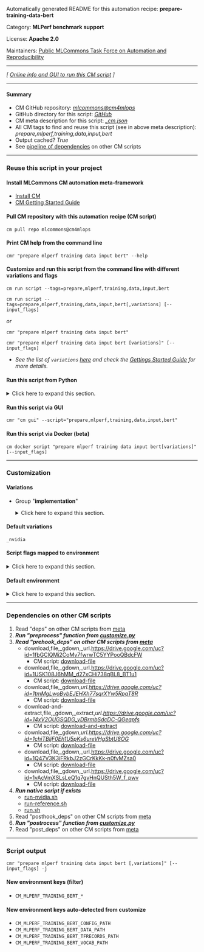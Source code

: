 Automatically generated README for this automation recipe: **prepare-training-data-bert**

Category: **MLPerf benchmark support**

License: **Apache 2.0**

Maintainers: [Public MLCommons Task Force on Automation and Reproducibility](https://github.com/mlcommons/ck/blob/master/docs/taskforce.md)

---
*[ [Online info and GUI to run this CM script](https://access.cknowledge.org/playground/?action=scripts&name=prepare-training-data-bert,1e06a7abe23545eb) ]*

---
#### Summary

* CM GitHub repository: *[mlcommons@cm4mlops](https://github.com/mlcommons/cm4mlops/tree/dev)*
* GitHub directory for this script: *[GitHub](https://github.com/mlcommons/cm4mlops/tree/dev/script/prepare-training-data-bert)*
* CM meta description for this script: *[_cm.json](_cm.json)*
* All CM tags to find and reuse this script (see in above meta description): *prepare,mlperf,training,data,input,bert*
* Output cached? *True*
* See [pipeline of dependencies](#dependencies-on-other-cm-scripts) on other CM scripts


---
### Reuse this script in your project

#### Install MLCommons CM automation meta-framework

* [Install CM](https://access.cknowledge.org/playground/?action=install)
* [CM Getting Started Guide](https://github.com/mlcommons/ck/blob/master/docs/getting-started.md)

#### Pull CM repository with this automation recipe (CM script)

```cm pull repo mlcommons@cm4mlops```

#### Print CM help from the command line

````cmr "prepare mlperf training data input bert" --help````

#### Customize and run this script from the command line with different variations and flags

`cm run script --tags=prepare,mlperf,training,data,input,bert`

`cm run script --tags=prepare,mlperf,training,data,input,bert[,variations] [--input_flags]`

*or*

`cmr "prepare mlperf training data input bert"`

`cmr "prepare mlperf training data input bert [variations]" [--input_flags]`


* *See the list of `variations` [here](#variations) and check the [Gettings Started Guide](https://github.com/mlcommons/ck/blob/dev/docs/getting-started.md) for more details.*

#### Run this script from Python

<details>
<summary>Click here to expand this section.</summary>

```python

import cmind

r = cmind.access({'action':'run'
                  'automation':'script',
                  'tags':'prepare,mlperf,training,data,input,bert'
                  'out':'con',
                  ...
                  (other input keys for this script)
                  ...
                 })

if r['return']>0:
    print (r['error'])

```

</details>


#### Run this script via GUI

```cmr "cm gui" --script="prepare,mlperf,training,data,input,bert"```

#### Run this script via Docker (beta)

`cm docker script "prepare mlperf training data input bert[variations]" [--input_flags]`

___
### Customization


#### Variations

  * Group "**implementation**"
    <details>
    <summary>Click here to expand this section.</summary>

    * **`_nvidia`** (default)
      - Environment variables:
        - *CM_TMP_VARIATION*: `nvidia`
      - Workflow:
        1. ***Read "deps" on other CM scripts***
           * get,git,repo,_repo.https://github.com/wchen61/training_results_v2.1,_branch.fix_bert_prepare_data
             - CM script: [get-git-repo](https://github.com/mlcommons/cm4mlops/tree/master/script/get-git-repo)
    * `_reference`
      - Environment variables:
        - *CM_TMP_VARIATION*: `reference`
      - Workflow:
        1. ***Read "deps" on other CM scripts***
           * get,mlperf,training,src
             * CM names: `--adr.['mlperf-training-src']...`
             - CM script: [get-mlperf-training-src](https://github.com/mlcommons/cm4mlops/tree/master/script/get-mlperf-training-src)
           * get,python3
             * CM names: `--adr.['python3']...`
             - CM script: [get-python3](https://github.com/mlcommons/cm4mlops/tree/master/script/get-python3)
           * get,generic-python-lib,_tensorflow
             - CM script: [get-generic-python-lib](https://github.com/mlcommons/cm4mlops/tree/master/script/get-generic-python-lib)
           * get,generic-python-lib,_protobuf
             - CM script: [get-generic-python-lib](https://github.com/mlcommons/cm4mlops/tree/master/script/get-generic-python-lib)

    </details>


#### Default variations

`_nvidia`

#### Script flags mapped to environment
<details>
<summary>Click here to expand this section.</summary>

* `--clean=value`  &rarr;  `CM_MLPERF_TRAINING_CLEAN_TFRECORDS=value`
* `--data_dir=value`  &rarr;  `CM_DATA_DIR=value`

**Above CLI flags can be used in the Python CM API as follows:**

```python
r=cm.access({... , "clean":...}
```

</details>

#### Default environment

<details>
<summary>Click here to expand this section.</summary>

These keys can be updated via `--env.KEY=VALUE` or `env` dictionary in `@input.json` or using script flags.


</details>

___
### Dependencies on other CM scripts


  1. Read "deps" on other CM scripts from [meta](https://github.com/mlcommons/cm4mlops/tree/dev/script/prepare-training-data-bert/_cm.json)
  1. ***Run "preprocess" function from [customize.py](https://github.com/mlcommons/cm4mlops/tree/dev/script/prepare-training-data-bert/customize.py)***
  1. ***Read "prehook_deps" on other CM scripts from [meta](https://github.com/mlcommons/cm4mlops/tree/dev/script/prepare-training-data-bert/_cm.json)***
     * download,file,_gdown,_url.https://drive.google.com/uc?id=1fbGClQMi2CoMv7fwrwTC5YYPooQBdcFW
       - CM script: [download-file](https://github.com/mlcommons/cm4mlops/tree/master/script/download-file)
     * download,file,_gdown,_url.https://drive.google.com/uc?id=1USK108J6hMM_d27xCHi738qBL8_BT1u1
       - CM script: [download-file](https://github.com/mlcommons/cm4mlops/tree/master/script/download-file)
     * download,file,_gdown,_url.https://drive.google.com/uc?id=1tmMgLwoBvbEJEHXh77sqrXYw5RpqT8R_
       - CM script: [download-file](https://github.com/mlcommons/cm4mlops/tree/master/script/download-file)
     * download-and-extract,file,_gdown,_extract,_url.https://drive.google.com/uc?id=14xV2OUGSQDG_yDBrmbSdcDC-QGeqpfs_
       - CM script: [download-and-extract](https://github.com/mlcommons/cm4mlops/tree/master/script/download-and-extract)
     * download,file,_gdown,_url.https://drive.google.com/uc?id=1chiTBljF0Eh1U5pKs6ureVHgSbtU8OG_
       - CM script: [download-file](https://github.com/mlcommons/cm4mlops/tree/master/script/download-file)
     * download,file,_gdown,_url.https://drive.google.com/uc?id=1Q47V3K3jFRkbJ2zGCrKkKk-n0fvMZsa0
       - CM script: [download-file](https://github.com/mlcommons/cm4mlops/tree/master/script/download-file)
     * download,file,_gdown,_url.https://drive.google.com/uc?id=1vAcVmXSLsLeQ1q7gvHnQUSth5W_f_pwv
       - CM script: [download-file](https://github.com/mlcommons/cm4mlops/tree/master/script/download-file)
  1. ***Run native script if exists***
     * [run-nvidia.sh](https://github.com/mlcommons/cm4mlops/tree/dev/script/prepare-training-data-bert/run-nvidia.sh)
     * [run-reference.sh](https://github.com/mlcommons/cm4mlops/tree/dev/script/prepare-training-data-bert/run-reference.sh)
     * [run.sh](https://github.com/mlcommons/cm4mlops/tree/dev/script/prepare-training-data-bert/run.sh)
  1. Read "posthook_deps" on other CM scripts from [meta](https://github.com/mlcommons/cm4mlops/tree/dev/script/prepare-training-data-bert/_cm.json)
  1. ***Run "postrocess" function from [customize.py](https://github.com/mlcommons/cm4mlops/tree/dev/script/prepare-training-data-bert/customize.py)***
  1. Read "post_deps" on other CM scripts from [meta](https://github.com/mlcommons/cm4mlops/tree/dev/script/prepare-training-data-bert/_cm.json)

___
### Script output
`cmr "prepare mlperf training data input bert [,variations]" [--input_flags] -j`
#### New environment keys (filter)

* `CM_MLPERF_TRAINING_BERT_*`
#### New environment keys auto-detected from customize

* `CM_MLPERF_TRAINING_BERT_CONFIG_PATH`
* `CM_MLPERF_TRAINING_BERT_DATA_PATH`
* `CM_MLPERF_TRAINING_BERT_TFRECORDS_PATH`
* `CM_MLPERF_TRAINING_BERT_VOCAB_PATH`